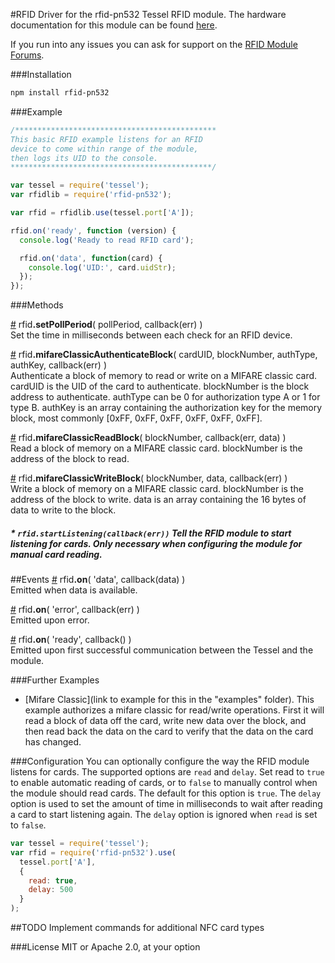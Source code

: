 #RFID
Driver for the rfid-pn532 Tessel RFID module. The hardware documentation for this module can be found [here](https://github.com/tessel/hardware/blob/master/modules-overview.md#rfid).

If you run into any issues you can ask for support on the [RFID Module Forums](http://forums.tessel.io/category/rfid).

###Installation
```sh
npm install rfid-pn532
```
###Example
```js
/*********************************************
This basic RFID example listens for an RFID
device to come within range of the module,
then logs its UID to the console.
*********************************************/

var tessel = require('tessel');
var rfidlib = require('rfid-pn532');

var rfid = rfidlib.use(tessel.port['A']); 

rfid.on('ready', function (version) {
  console.log('Ready to read RFID card');

  rfid.on('data', function(card) {
    console.log('UID:', card.uidStr);
  });
});
```

###Methods

&#x20;<a href="#api-rfid-setPollPeriod-pollPeriod-callback-err-Set-the-time-in-milliseconds-between-each-check-for-an-RFID-device" name="api-rfid-setPollPeriod-pollPeriod-callback-err-Set-the-time-in-milliseconds-between-each-check-for-an-RFID-device">#</a> rfid<b>.setPollPeriod</b>( pollPeriod, callback(err) )  
 Set the time in milliseconds between each check for an RFID device.  

&#x20;<a href="#api-rfid-mifareClassicAuthenticateBlock-cardUID-blockNumber-authType-authKey-callback-err-Authenticate-a-block-of-memory-to-read-or-write-on-a-MIFARE-classic-card-cardUID-is-the-UID-of-the-card-to-authenticate-blockNumber-is-the-block-address-to-authenticate-authType-can-be-0-for-authorization-type-A-or-1-for-type-B-authKey-is-an-array-containing-the-authorization-key-for-the-memory-block-most-commonly-0xFF-0xFF-0xFF-0xFF-0xFF-0xFF" name="api-rfid-mifareClassicAuthenticateBlock-cardUID-blockNumber-authType-authKey-callback-err-Authenticate-a-block-of-memory-to-read-or-write-on-a-MIFARE-classic-card-cardUID-is-the-UID-of-the-card-to-authenticate-blockNumber-is-the-block-address-to-authenticate-authType-can-be-0-for-authorization-type-A-or-1-for-type-B-authKey-is-an-array-containing-the-authorization-key-for-the-memory-block-most-commonly-0xFF-0xFF-0xFF-0xFF-0xFF-0xFF">#</a> rfid<b>.mifareClassicAuthenticateBlock</b>( cardUID, blockNumber, authType, authKey, callback(err) )  
 Authenticate a block of memory to read or write on a MIFARE classic card. cardUID is the UID of the card to authenticate. blockNumber is the block address to authenticate. authType can be 0 for authorization type A or 1 for type B. authKey is an array containing the authorization key for the memory block, most commonly [0xFF, 0xFF, 0xFF, 0xFF, 0xFF, 0xFF].  

&#x20;<a href="#api-rfid-mifareClassicReadBlock-blockNumber-callback-err-data-Read-a-block-of-memory-on-a-MIFARE-classic-card-blockNumber-is-the-address-of-the-block-to-read" name="api-rfid-mifareClassicReadBlock-blockNumber-callback-err-data-Read-a-block-of-memory-on-a-MIFARE-classic-card-blockNumber-is-the-address-of-the-block-to-read">#</a> rfid<b>.mifareClassicReadBlock</b>( blockNumber, callback(err, data) )  
 Read a block of memory on a MIFARE classic card. blockNumber is the address of the block to read.  

&#x20;<a href="#api-rfid-mifareClassicWriteBlock-blockNumber-data-callback-err-Write-a-block-of-memory-on-a-MIFARE-classic-card-blockNumber-is-the-address-of-the-block-to-write-data-is-an-array-containing-the-16-bytes-of-data-to-write-to-the-block" name="api-rfid-mifareClassicWriteBlock-blockNumber-data-callback-err-Write-a-block-of-memory-on-a-MIFARE-classic-card-blockNumber-is-the-address-of-the-block-to-write-data-is-an-array-containing-the-16-bytes-of-data-to-write-to-the-block">#</a> rfid<b>.mifareClassicWriteBlock</b>( blockNumber, data, callback(err) )  
 Write a block of memory on a MIFARE classic card. blockNumber is the address of the block to write. data is an array containing the 16 bytes of data to write to the block.  

##### * `rfid.startListening(callback(err))` Tell the RFID module to start listening for cards. Only necessary when configuring the module for manual card reading.

##Events
&#x20;<a href="#api-rfid-on-data-callback-data-Emitted-when-data-is-available" name="api-rfid-on-data-callback-data-Emitted-when-data-is-available">#</a> rfid<b>.on</b>( 'data', callback(data) )  
 Emitted when data is available.  

&#x20;<a href="#api-rfid-on-error-callback-err-Emitted-upon-error" name="api-rfid-on-error-callback-err-Emitted-upon-error">#</a> rfid<b>.on</b>( 'error', callback(err) )  
 Emitted upon error.  

&#x20;<a href="#api-rfid-on-ready-callback-Emitted-upon-first-successful-communication-between-the-Tessel-and-the-module" name="api-rfid-on-ready-callback-Emitted-upon-first-successful-communication-between-the-Tessel-and-the-module">#</a> rfid<b>.on</b>( 'ready', callback() )  
 Emitted upon first successful communication between the Tessel and the module.

###Further Examples  
* [Mifare Classic](link to example for this in the "examples" folder). This example authorizes a mifare classic for read/write operations. First it will read a block of data off the card, write new data over the block, and then read back the data on the card to verify that the data on the card has changed.

###Configuration
You can optionally configure the way the RFID module listens for cards. The supported options are `read` and `delay`. Set read to `true` to enable automatic reading of cards, or to `false` to manually control when the module should read cards. The default for this option is `true`. The `delay` option is used to set the amount of time in milliseconds to wait after reading a card to start listening again. The `delay` option is ignored when `read` is set to `false`.
```js
var tessel = require('tessel');
var rfid = require('rfid-pn532').use(
  tessel.port['A'],
  {
    read: true, 
    delay: 500
  }
);
```

##TODO
Implement commands for additional NFC card types

###License
MIT or Apache 2.0, at your option
